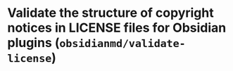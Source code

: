 # Validate the structure of copyright notices in LICENSE files for Obsidian plugins (`obsidianmd/validate-license`)

<!-- end auto-generated rule header -->
